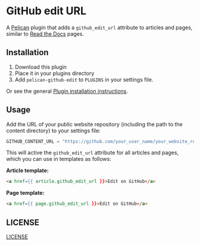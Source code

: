 # GitHub edit URL

A [Pelican](http://getpelican.com/) plugin that adds a `github_edit_url` attribute to articles and pages, similar to [Read the Docs](http://docs.getpelican.com/en/latest/index.html) pages.

## Installation

1. Download this plugin
2. Place it in your plugins directory
3. Add `pelican-github-edit` to `PLUGINS` in your settings file.

Or see the general [Plugin installation instructions](http://docs.getpelican.com/en/latest/plugins.html).

## Usage

Add the URL of your public website repository (including the path to the content directory) to your settings file:

```python
GITHUB_CONTENT_URL = "https://github.com/your_user_name/your_website_repo/blob/master/your_content_dir" # No trailing slash
```

This will active the `github_edit_url` attribute for all articles and pages, which you can use in templates as follows:

**Article template:**

```html
<a href={{ article.github_edit_url }}>Edit on GitHub</a>
```

**Page template:**

```html
<a href={{ page.github_edit_url }}>Edit on GitHub</a>
```

## LICENSE

[LICENSE](LICENSE) 
